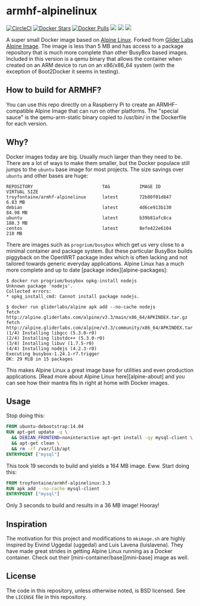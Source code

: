# armhf-alpinelinux

[![CircleCI](https://img.shields.io/circleci/project/troyfontaine/armhf-alpinelinux/release.svg)](https://circleci.com/gh/troyfontaine/armhf-alpinelinux)
[![Docker Stars](https://img.shields.io/docker/stars/troyfontaine/armhf-alpinelinux.svg)]()
[![Docker Pulls](https://img.shields.io/docker/pulls/troyfontaine/armhf-alpinelinux.svg)]()
[![](https://images.microbadger.com/badges/version/troyfontaine/armhf-alpinelinux.svg)](http://microbadger.com/images/troyfontaine/armhf-alpinelinux "Get your own version badge on microbadger.com")
[![](https://images.microbadger.com/badges/image/troyfontaine/armhf-alpinelinux.svg)](http://microbadger.com/images/troyfontaine/armhf-alpinelinux "Get your own image badge on microbadger.com")
[![](https://images.microbadger.com/badges/commit/troyfontaine/armhf-alpinelinux.svg)](http://microbadger.com/images/troyfontaine/armhf-alpinelinux "Get your own commit badge on microbadger.com")


A super small Docker image based on [Alpine Linux][alpine]. Forked from [Glider Labs Alpine Image][gliderlabs].  The image is less than 5 MB and has access to a package repository that is much more complete than other BusyBox based images.  Included in this version is a qemu binary that allows the container when created on an ARM device to run on an x86/x86_64 system (with the exception of Boot2Docker it seems in testing).

## How to build for ARMHF?

You can use this repo directly on a Raspberry Pi to create an ARMHF-compatible Alpine Image that can run on other platforms.  The "special sauce" is the qemu-arm-static binary copied to /usr/bin/ in the Dockerfile for each version.

## Why?

Docker images today are big. Usually much larger than they need to be. There are a lot of ways to make them smaller, but the Docker populace still jumps to the `ubuntu` base image for most projects. The size savings over `ubuntu` and other bases are huge:

```
REPOSITORY          				TAG           IMAGE ID          VIRTUAL SIZE
troyfontaine/armhf-alpinelinux   	latest        72b80f01d847      6.83 MB
debian              				latest        4d6ce913b130      84.98 MB
ubuntu              				latest        b39b81afc8ca      188.3 MB
centos              				latest        8efe422e6104      210 MB
```

There are images such as `progrium/busybox` which get us very close to a minimal container and package system. But these particular BusyBox builds piggyback on the OpenWRT package index which is often lacking and not tailored towards generic everyday applications. Alpine Linux has a much more complete and up to date [package index][alpine-packages]:

```console
$ docker run progrium/busybox opkg-install nodejs
Unknown package 'nodejs'.
Collected errors:
* opkg_install_cmd: Cannot install package nodejs.

$ docker run gliderlabs/alpine apk add --no-cache nodejs
fetch http://alpine.gliderlabs.com/alpine/v3.3/main/x86_64/APKINDEX.tar.gz
fetch http://alpine.gliderlabs.com/alpine/v3.3/community/x86_64/APKINDEX.tar.gz
(1/4) Installing libgcc (5.3.0-r0)
(2/4) Installing libstdc++ (5.3.0-r0)
(3/4) Installing libuv (1.7.5-r0)
(4/4) Installing nodejs (4.2.3-r0)
Executing busybox-1.24.1-r7.trigger
OK: 29 MiB in 15 packages
```

This makes Alpine Linux a great image base for utilities and even production applications. [Read more about Alpine Linux here][alpine-about] and you can see how their mantra fits in right at home with Docker images.

## Usage

Stop doing this:

```dockerfile
FROM ubuntu-debootstrap:14.04
RUN apt-get update -q \
  && DEBIAN_FRONTEND=noninteractive apt-get install -qy mysql-client \
  && apt-get clean \
  && rm -rf /var/lib/apt
ENTRYPOINT ["mysql"]
```
This took 19 seconds to build and yields a 164 MB image. Eww. Start doing this:

```dockerfile
FROM troyfontaine/armhf-alpinelinux:3.3
RUN apk add --no-cache mysql-client
ENTRYPOINT ["mysql"]
```

Only 3 seconds to build and results in a 36 MB image! Hooray!

## Inspiration

The motivation for this project and modifications to `mkimage.sh` are highly inspired by Eivind Uggedal (uggedal) and Luis Lavena (luislavena). They have made great strides in getting Alpine Linux running as a Docker container. Check out their [mini-container/base][mini-base] image as well.

## License

The code in this repository, unless otherwise noted, is BSD licensed. See the `LICENSE` file in this repository.

[alpine]: http://alpinelinux.org/
[gliderlabs]: http://github.com/gliderlabs/docker-alpine
